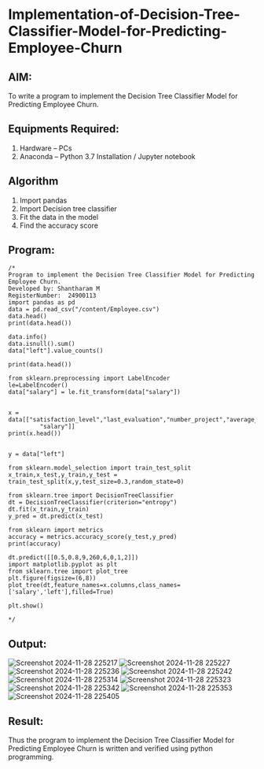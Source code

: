 # Implementation-of-Decision-Tree-Classifier-Model-for-Predicting-Employee-Churn

## AIM:
To write a program to implement the Decision Tree Classifier Model for Predicting Employee Churn.

## Equipments Required:
1. Hardware – PCs
2. Anaconda – Python 3.7 Installation / Jupyter notebook

## Algorithm
1. Import pandas
2. Import Decision tree classifier
3. Fit the data in the model
4. Find the accuracy score 

## Program:
```
/*
Program to implement the Decision Tree Classifier Model for Predicting Employee Churn.
Developed by: Shantharam M
RegisterNumber:  24900113
import pandas as pd
data = pd.read_csv("/content/Employee.csv")
data.head()
print(data.head())

data.info()
data.isnull().sum()
data["left"].value_counts()

print(data.head())

from sklearn.preprocessing import LabelEncoder
le=LabelEncoder()
data["salary"] = le.fit_transform(data["salary"])


x = data[["satisfaction_level","last_evaluation","number_project","average_montly_hours","time_spend_company","Work_accident","promotion_last_5years",
         "salary"]]
print(x.head())


y = data["left"]

from sklearn.model_selection import train_test_split
x_train,x_test,y_train,y_test = train_test_split(x,y,test_size=0.3,random_state=0)

from sklearn.tree import DecisionTreeClassifier
dt = DecisionTreeClassifier(criterion="entropy")
dt.fit(x_train,y_train)
y_pred = dt.predict(x_test)

from sklearn import metrics
accuracy = metrics.accuracy_score(y_test,y_pred)
print(accuracy)

dt.predict([[0.5,0.8,9,260,6,0,1,2]])
import matplotlib.pyplot as plt
from sklearn.tree import plot_tree
plt.figure(figsize=(6,8))
plot_tree(dt,feature_names=x.columns,class_names=['salary','left'],filled=True)

plt.show()

*/

```


## Output:
![Screenshot 2024-11-28 225217](https://github.com/user-attachments/assets/cad0c493-d24e-4867-a9a4-7ba41b7f57e9)
![Screenshot 2024-11-28 225227](https://github.com/user-attachments/assets/33fccc50-fde2-494c-a50f-0638b07bc765)
![Screenshot 2024-11-28 225236](https://github.com/user-attachments/assets/f3672a12-78d4-4aaf-9ca9-9ae83ffcdd9c)
![Screenshot 2024-11-28 225242](https://github.com/user-attachments/assets/c6b92b9b-9778-4a90-ab1a-35c75b6d075f)
![Screenshot 2024-11-28 225314](https://github.com/user-attachments/assets/61aa1432-2f6f-4178-bb02-652a9f898a9a)
![Screenshot 2024-11-28 225323](https://github.com/user-attachments/assets/1a9c0061-77bd-4d5c-80de-bd3ec0d58768)
![Screenshot 2024-11-28 225342](https://github.com/user-attachments/assets/91795b8a-3890-4135-8c5d-34b67e746530)
![Screenshot 2024-11-28 225353](https://github.com/user-attachments/assets/1e313bca-8877-445f-bf8c-7ad3c5629e03)
![Screenshot 2024-11-28 225405](https://github.com/user-attachments/assets/2d88efbf-8fa2-428d-8d3f-b047b8562b4f)




## Result:
Thus the program to implement the  Decision Tree Classifier Model for Predicting Employee Churn is written and verified using python programming.
